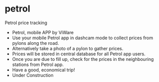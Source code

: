 # petrol
Petrol price tracking

- Petrol, mobile APP by ViWare
- Use your mobile Petrol app in dashcam mode to collect prices from pylons along the road.
- Alternatively take a photo of a pylon to gather prices.
- Prices will be stored in central database for all Petrol app users.
- Once you are due to fill up, check for the prices in the neighbouring stations from Petrol app.
- Have a good, economical trip!
- Under Construction
